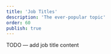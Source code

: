 ```yaml
---
title: 'Job Titles'
description: 'The ever-popular topic'
order: 60
publish: true
---
```


TODO — add job title content